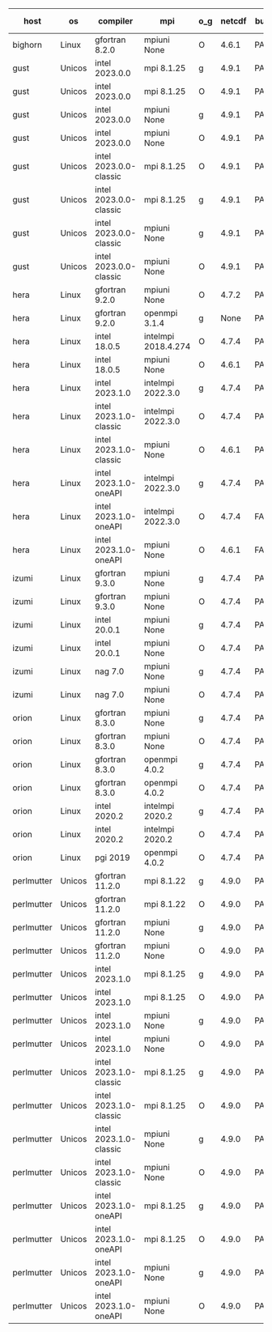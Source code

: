 

| host     | os       | compiler                              | mpi                      | o_g        | netcdf        | build       | u_pass          | u_fail          | s_pass            | s_fail            | e_pass             | e_fail             | nuopc_pass       | nuopc_fail       | artifacts link          |
|----------|----------|---------------------------------------|--------------------------|------------|---------------|-------------|-----------------|-----------------|-------------------|-------------------|--------------------|--------------------|------------------|------------------|-------------------------|
| bighorn | Linux | gfortran 8.2.0 | mpiuni None  | O | 4.6.1  | PASS | 12392 | 0 | 8 | 0 | 44 | 0 | None | None | <a href="https://github.com/esmf-org/esmf-test-artifacts/tree/36234e8dbf1724a5621b5413b3b74766f755a119/release_8.5.0/gfortran/8.2.0/O/mpiuni/None" target="_blank">36234e8</a> | 
| gust | Unicos | intel 2023.0.0 | mpi 8.1.25  | g | 4.9.1  | PASS | None | None | None | None | None | None | None | None | <a href="https://github.com/esmf-org/esmf-test-artifacts/tree/940e208eeeda58e60077ea4af9678f65ed7e5484/release_8.5.0/intel/2023.0.0/g/mpi/8.1.25" target="_blank">940e208</a> | 
| gust | Unicos | intel 2023.0.0 | mpi 8.1.25  | O | 4.9.1  | PASS | None | None | None | None | None | None | None | None | <a href="https://github.com/esmf-org/esmf-test-artifacts/tree/3ee6739a26d219df0387b615297fc8fcc5bf7ab6/release_8.5.0/intel/2023.0.0/O/mpi/8.1.25" target="_blank">3ee6739</a> | 
| gust | Unicos | intel 2023.0.0 | mpiuni None  | g | 4.9.1  | PASS | None | None | None | None | None | None | None | None | <a href="https://github.com/esmf-org/esmf-test-artifacts/tree/10fc16664ffefe000a73fbc459785c8178e0c887/release_8.5.0/intel/2023.0.0/g/mpiuni/None" target="_blank">10fc166</a> | 
| gust | Unicos | intel 2023.0.0 | mpiuni None  | O | 4.9.1  | PASS | None | None | None | None | None | None | None | None | <a href="https://github.com/esmf-org/esmf-test-artifacts/tree/7252dd846eb0cce80fae954f1376160f8287c350/release_8.5.0/intel/2023.0.0/O/mpiuni/None" target="_blank">7252dd8</a> | 
| gust | Unicos | intel 2023.0.0-classic | mpi 8.1.25  | O | 4.9.1  | PASS | None | None | None | None | None | None | None | None | <a href="https://github.com/esmf-org/esmf-test-artifacts/tree/544a1667a8ec1b2c2abc048849955e78971d4aaa/release_8.5.0/intel/2023.0.0-classic/O/mpi/8.1.25" target="_blank">544a166</a> | 
| gust | Unicos | intel 2023.0.0-classic | mpi 8.1.25  | g | 4.9.1  | PASS | None | None | None | None | None | None | None | None | <a href="https://github.com/esmf-org/esmf-test-artifacts/tree/766d7ed1f03a1751675ec57b70196a5ea079e151/release_8.5.0/intel/2023.0.0-classic/g/mpi/8.1.25" target="_blank">766d7ed</a> | 
| gust | Unicos | intel 2023.0.0-classic | mpiuni None  | g | 4.9.1  | PASS | None | None | None | None | None | None | None | None | <a href="https://github.com/esmf-org/esmf-test-artifacts/tree/1a4d568b8787afe230a19f0717d5b0ef7c987fb2/release_8.5.0/intel/2023.0.0-classic/g/mpiuni/None" target="_blank">1a4d568</a> | 
| gust | Unicos | intel 2023.0.0-classic | mpiuni None  | O | 4.9.1  | PASS | None | None | None | None | None | None | None | None | <a href="https://github.com/esmf-org/esmf-test-artifacts/tree/1e75d9d62734e589585f344ceed7fdf5a84591cf/release_8.5.0/intel/2023.0.0-classic/O/mpiuni/None" target="_blank">1e75d9d</a> | 
| hera | Linux | gfortran 9.2.0 | mpiuni None  | O | 4.7.2  | PASS | 12392 | 0 | 8 | 0 | 44 | 0 | None | None | <a href="https://github.com/esmf-org/esmf-test-artifacts/tree/05463c20ed71debf95abcaab2dd8d2a85da29a57/release_8.5.0/gfortran/9.2.0/O/mpiuni/None" target="_blank">05463c2</a> | 
| hera | Linux | gfortran 9.2.0 | openmpi 3.1.4  | g | None  | PASS | None | None | None | None | None | None | None | None | <a href="https://github.com/esmf-org/esmf-test-artifacts/tree/d363aca181c000fb55dc64e7af9f622c402899cc/release_8.5.0/gfortran/9.2.0/g/openmpi/3.1.4" target="_blank">d363aca</a> | 
| hera | Linux | intel 18.0.5 | intelmpi 2018.4.274  | O | 4.7.4  | PASS | None | None | None | None | None | None | None | None | <a href="https://github.com/esmf-org/esmf-test-artifacts/tree/1fa6b813721faf06f3869d504a5324840238f1d8/release_8.5.0/intel/18.0.5/O/intelmpi/2018.4.274" target="_blank">1fa6b81</a> | 
| hera | Linux | intel 18.0.5 | mpiuni None  | O | 4.6.1  | PASS | None | None | None | None | None | None | None | None | <a href="https://github.com/esmf-org/esmf-test-artifacts/tree/408b8039a6a1118e8c69c0ed22e2242537d91197/release_8.5.0/intel/18.0.5/O/mpiuni/None" target="_blank">408b803</a> | 
| hera | Linux | intel 2023.1.0 | intelmpi 2022.3.0  | g | 4.7.4  | PASS | None | None | None | None | None | None | None | None | <a href="https://github.com/esmf-org/esmf-test-artifacts/tree/727ddcd6738874dddbeee5566efb6d409c2bdb57/release_8.5.0/intel/2023.1.0/g/intelmpi/2022.3.0" target="_blank">727ddcd</a> | 
| hera | Linux | intel 2023.1.0-classic | intelmpi 2022.3.0  | O | 4.7.4  | PASS | None | None | None | None | None | None | None | None | <a href="https://github.com/esmf-org/esmf-test-artifacts/tree/613a8163be89016015d2535669bb88785af98e4e/release_8.5.0/intel/2023.1.0-classic/O/intelmpi/2022.3.0" target="_blank">613a816</a> | 
| hera | Linux | intel 2023.1.0-classic | mpiuni None  | O | 4.6.1  | PASS | None | None | None | None | None | None | None | None | <a href="https://github.com/esmf-org/esmf-test-artifacts/tree/2bc4756080872b9d805b32754fe3115f92919cd3/release_8.5.0/intel/2023.1.0-classic/O/mpiuni/None" target="_blank">2bc4756</a> | 
| hera | Linux | intel 2023.1.0-oneAPI | intelmpi 2022.3.0  | g | 4.7.4  | PASS | None | None | None | None | None | None | None | None | <a href="https://github.com/esmf-org/esmf-test-artifacts/tree/3f096bcc562742c997b81532f0f1af1db5b72007/release_8.5.0/intel/2023.1.0-oneAPI/g/intelmpi/2022.3.0" target="_blank">3f096bc</a> | 
| hera | Linux | intel 2023.1.0-oneAPI | intelmpi 2022.3.0  | O | 4.7.4  | FAIL | None | None | None | None | None | None | None | None | <a href="https://github.com/esmf-org/esmf-test-artifacts/tree/cf9852470b9041c4937b0d6d3bd25ffb1a4e4bc1/release_8.5.0/intel/2023.1.0-oneAPI/O/intelmpi/2022.3.0" target="_blank">cf98524</a> | 
| hera | Linux | intel 2023.1.0-oneAPI | mpiuni None  | O | 4.6.1  | FAIL | None | None | None | None | None | None | None | None | <a href="https://github.com/esmf-org/esmf-test-artifacts/tree/4d36c4952efacc9e290fadd8565f458079926bfc/release_8.5.0/intel/2023.1.0-oneAPI/O/mpiuni/None" target="_blank">4d36c49</a> | 
| izumi | Linux | gfortran 9.3.0 | mpiuni None  | g | 4.7.4  | PASS | None | None | None | None | None | None | None | None | <a href="https://github.com/esmf-org/esmf-test-artifacts/tree/d40785f7b547ad55c91afef1a0d9d12ad0200131/release_8.5.0/gfortran/9.3.0/g/mpiuni/None" target="_blank">d40785f</a> | 
| izumi | Linux | gfortran 9.3.0 | mpiuni None  | O | 4.7.4  | PASS | None | None | None | None | None | None | None | None | <a href="https://github.com/esmf-org/esmf-test-artifacts/tree/7e810ff84feb1610c11340ab906884ad06f1bd2b/release_8.5.0/gfortran/9.3.0/O/mpiuni/None" target="_blank">7e810ff</a> | 
| izumi | Linux | intel 20.0.1 | mpiuni None  | g | 4.7.4  | PASS | None | None | None | None | None | None | None | None | <a href="https://github.com/esmf-org/esmf-test-artifacts/tree/95b810d0e6bfa629b6f0f64acb3fa7a577da5c3a/release_8.5.0/intel/20.0.1/g/mpiuni/None" target="_blank">95b810d</a> | 
| izumi | Linux | intel 20.0.1 | mpiuni None  | O | 4.7.4  | PASS | None | None | None | None | None | None | None | None | <a href="https://github.com/esmf-org/esmf-test-artifacts/tree/e38fe34f83e944b5b87e8acd19da4728df533da3/release_8.5.0/intel/20.0.1/O/mpiuni/None" target="_blank">e38fe34</a> | 
| izumi | Linux | nag 7.0 | mpiuni None  | g | 4.7.4  | PASS | None | None | None | None | None | None | None | None | <a href="https://github.com/esmf-org/esmf-test-artifacts/tree/a9aba0f8f151af6d96516ad6fe4cbc76f59adfa9/release_8.5.0/nag/7.0/g/mpiuni/None" target="_blank">a9aba0f</a> | 
| izumi | Linux | nag 7.0 | mpiuni None  | O | 4.7.4  | PASS | None | None | None | None | None | None | None | None | <a href="https://github.com/esmf-org/esmf-test-artifacts/tree/97f0f690fe3315cf4688f7a1e0b6f3d58da305ec/release_8.5.0/nag/7.0/O/mpiuni/None" target="_blank">97f0f69</a> | 
| orion | Linux | gfortran 8.3.0 | mpiuni None  | g | 4.7.4  | PASS | None | None | None | None | None | None | None | None | <a href="https://github.com/esmf-org/esmf-test-artifacts/tree/f73866e5fdcb5aec57e7aae2e8c5bb8887647a64/release_8.5.0/gfortran/8.3.0/g/mpiuni/None" target="_blank">f73866e</a> | 
| orion | Linux | gfortran 8.3.0 | mpiuni None  | O | 4.7.4  | PASS | 12392 | 0 | 8 | 0 | 44 | 0 | None | None | <a href="https://github.com/esmf-org/esmf-test-artifacts/tree/dbd262beca39fd185217ee362d5555154521c122/release_8.5.0/gfortran/8.3.0/O/mpiuni/None" target="_blank">dbd262b</a> | 
| orion | Linux | gfortran 8.3.0 | openmpi 4.0.2  | g | 4.7.4  | PASS | None | None | None | None | None | None | None | None | <a href="https://github.com/esmf-org/esmf-test-artifacts/tree/305005395798dc7285525881c32ed4c307441ef5/release_8.5.0/gfortran/8.3.0/g/openmpi/4.0.2" target="_blank">3050053</a> | 
| orion | Linux | gfortran 8.3.0 | openmpi 4.0.2  | O | 4.7.4  | PASS | 13976 | 0 | 49 | 0 | 81 | 0 | 53 | 0 | <a href="https://github.com/esmf-org/esmf-test-artifacts/tree/77e790d5ac3500ba448d465730253acc499d15bf/release_8.5.0/gfortran/8.3.0/O/openmpi/4.0.2" target="_blank">77e790d</a> | 
| orion | Linux | intel 2020.2 | intelmpi 2020.2  | g | 4.7.4  | PASS | None | None | None | None | None | None | None | None | <a href="https://github.com/esmf-org/esmf-test-artifacts/tree/7b85a803fedd99b46a53b46ef60188f148b0e3bf/release_8.5.0/intel/2020.2/g/intelmpi/2020.2" target="_blank">7b85a80</a> | 
| orion | Linux | intel 2020.2 | intelmpi 2020.2  | O | 4.7.4  | PASS | None | None | None | None | None | None | None | None | <a href="https://github.com/esmf-org/esmf-test-artifacts/tree/88571c236774b14b5a20ee9f08d4f76e6e785b7e/release_8.5.0/intel/2020.2/O/intelmpi/2020.2" target="_blank">88571c2</a> | 
| orion | Linux | pgi 2019 | openmpi 4.0.2  | O | 4.7.4  | PASS | None | None | None | None | None | None | None | None | <a href="https://github.com/esmf-org/esmf-test-artifacts/tree/31112940977d9c77c8c76032a062bd0c33102104/release_8.5.0/pgi/2019/O/openmpi/4.0.2" target="_blank">3111294</a> | 
| perlmutter | Unicos | gfortran 11.2.0 | mpi 8.1.22  | g | 4.9.0  | PASS | None | None | None | None | None | None | None | None | <a href="https://github.com/esmf-org/esmf-test-artifacts/tree/4b3dca2b857b04160c65eaef35bf8de6890a735b/release_8.5.0/gfortran/11.2.0/g/mpi/8.1.22" target="_blank">4b3dca2</a> | 
| perlmutter | Unicos | gfortran 11.2.0 | mpi 8.1.22  | O | 4.9.0  | PASS | None | None | None | None | None | None | None | None | <a href="https://github.com/esmf-org/esmf-test-artifacts/tree/2581a753efa39304290413af46620e678e5548f5/release_8.5.0/gfortran/11.2.0/O/mpi/8.1.22" target="_blank">2581a75</a> | 
| perlmutter | Unicos | gfortran 11.2.0 | mpiuni None  | g | 4.9.0  | PASS | None | None | None | None | None | None | None | None | <a href="https://github.com/esmf-org/esmf-test-artifacts/tree/c73bdad72b0e1431bf57ab8040fa4cc9139e264f/release_8.5.0/gfortran/11.2.0/g/mpiuni/None" target="_blank">c73bdad</a> | 
| perlmutter | Unicos | gfortran 11.2.0 | mpiuni None  | O | 4.9.0  | PASS | None | None | None | None | None | None | None | None | <a href="https://github.com/esmf-org/esmf-test-artifacts/tree/75db316ae7eccfe62dd19f48ea1927108d36c405/release_8.5.0/gfortran/11.2.0/O/mpiuni/None" target="_blank">75db316</a> | 
| perlmutter | Unicos | intel 2023.1.0 | mpi 8.1.25  | g | 4.9.0  | PASS | None | None | None | None | None | None | None | None | <a href="https://github.com/esmf-org/esmf-test-artifacts/tree/047f729b69872f72b5a755dc06a60eecc5c7e2ac/release_8.5.0/intel/2023.1.0/g/mpi/8.1.25" target="_blank">047f729</a> | 
| perlmutter | Unicos | intel 2023.1.0 | mpi 8.1.25  | O | 4.9.0  | PASS | None | None | None | None | None | None | None | None | <a href="https://github.com/esmf-org/esmf-test-artifacts/tree/acf14cf2f706079feeb12511ab7e2649f9ba4ce0/release_8.5.0/intel/2023.1.0/O/mpi/8.1.25" target="_blank">acf14cf</a> | 
| perlmutter | Unicos | intel 2023.1.0 | mpiuni None  | g | 4.9.0  | PASS | None | None | None | None | None | None | None | None | <a href="https://github.com/esmf-org/esmf-test-artifacts/tree/fade004e32d192d6c9833f00a1fb8ae46e07d53c/release_8.5.0/intel/2023.1.0/g/mpiuni/None" target="_blank">fade004</a> | 
| perlmutter | Unicos | intel 2023.1.0 | mpiuni None  | O | 4.9.0  | PASS | None | None | None | None | None | None | None | None | <a href="https://github.com/esmf-org/esmf-test-artifacts/tree/672548601cf1c6619ced6847c42869d2c6b8eb8d/release_8.5.0/intel/2023.1.0/O/mpiuni/None" target="_blank">6725486</a> | 
| perlmutter | Unicos | intel 2023.1.0-classic | mpi 8.1.25  | g | 4.9.0  | PASS | None | None | None | None | None | None | None | None | <a href="https://github.com/esmf-org/esmf-test-artifacts/tree/eb12d3f74f8ca312f7c44b5adddebdbb2ef13f4b/release_8.5.0/intel/2023.1.0-classic/g/mpi/8.1.25" target="_blank">eb12d3f</a> | 
| perlmutter | Unicos | intel 2023.1.0-classic | mpi 8.1.25  | O | 4.9.0  | PASS | None | None | None | None | None | None | None | None | <a href="https://github.com/esmf-org/esmf-test-artifacts/tree/039f977fedf53786cfa7235fa548a4b5eaa6bc1d/release_8.5.0/intel/2023.1.0-classic/O/mpi/8.1.25" target="_blank">039f977</a> | 
| perlmutter | Unicos | intel 2023.1.0-classic | mpiuni None  | g | 4.9.0  | PASS | None | None | None | None | None | None | None | None | <a href="https://github.com/esmf-org/esmf-test-artifacts/tree/3dffdb11040e0e08f7ca99b3a85d94cd9a35cabf/release_8.5.0/intel/2023.1.0-classic/g/mpiuni/None" target="_blank">3dffdb1</a> | 
| perlmutter | Unicos | intel 2023.1.0-classic | mpiuni None  | O | 4.9.0  | PASS | None | None | None | None | None | None | None | None | <a href="https://github.com/esmf-org/esmf-test-artifacts/tree/945e330cc6f1ec10d1da39fb2a6acebe1deb3ef1/release_8.5.0/intel/2023.1.0-classic/O/mpiuni/None" target="_blank">945e330</a> | 
| perlmutter | Unicos | intel 2023.1.0-oneAPI | mpi 8.1.25  | g | 4.9.0  | PASS | None | None | None | None | None | None | None | None | <a href="https://github.com/esmf-org/esmf-test-artifacts/tree/45a0b7e9df2d715f306f4738854654b2887eaa77/release_8.5.0/intel/2023.1.0-oneAPI/g/mpi/8.1.25" target="_blank">45a0b7e</a> | 
| perlmutter | Unicos | intel 2023.1.0-oneAPI | mpi 8.1.25  | O | 4.9.0  | PASS | None | None | None | None | None | None | None | None | <a href="https://github.com/esmf-org/esmf-test-artifacts/tree/a61e931985be3ae2c306bcb3d9ace582f73f5ecb/release_8.5.0/intel/2023.1.0-oneAPI/O/mpi/8.1.25" target="_blank">a61e931</a> | 
| perlmutter | Unicos | intel 2023.1.0-oneAPI | mpiuni None  | g | 4.9.0  | PASS | None | None | None | None | None | None | None | None | <a href="https://github.com/esmf-org/esmf-test-artifacts/tree/6630b942465cf0db8c69e5c6321900e28ea94e60/release_8.5.0/intel/2023.1.0-oneAPI/g/mpiuni/None" target="_blank">6630b94</a> | 
| perlmutter | Unicos | intel 2023.1.0-oneAPI | mpiuni None  | O | 4.9.0  | PASS | None | None | None | None | None | None | None | None | <a href="https://github.com/esmf-org/esmf-test-artifacts/tree/792c020600280cebbc74b8fbfcc7a013ee2b9145/release_8.5.0/intel/2023.1.0-oneAPI/O/mpiuni/None" target="_blank">792c020</a> | 

